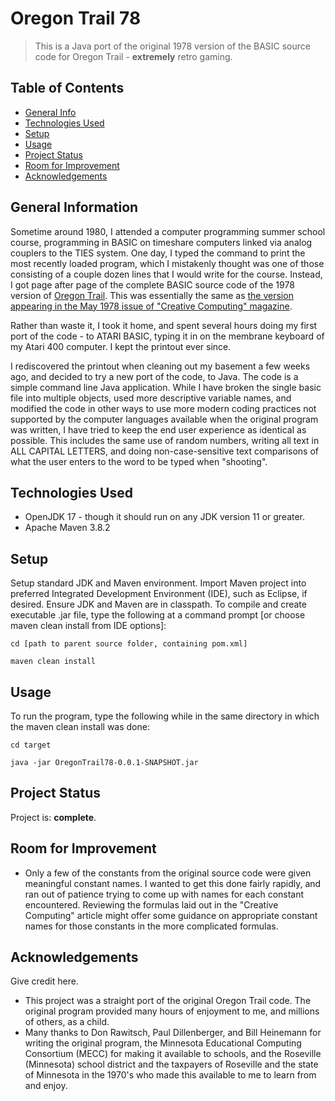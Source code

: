 # Oregon Trail 78
> This is a Java port of the original 1978 version of the BASIC source code for
> Oregon Trail - **extremely** retro gaming.

## Table of Contents
* [General Info](#general-information)
* [Technologies Used](#technologies-used)
* [Setup](#setup)
* [Usage](#usage)
* [Project Status](#project-status)
* [Room for Improvement](#room-for-improvement)
* [Acknowledgements](#acknowledgements)



## General Information
Sometime around 1980, I attended a computer programming summer school course, programming in BASIC
on timeshare computers linked via analog couplers to the TIES system. One day, I typed the command
to print the most recently loaded program, which I mistakenly thought was one of those consisting
of a couple dozen lines that I would write for the course. Instead, I got page after page of the
complete BASIC source code of the 1978 version of 
[Oregon Trail](https://mncomputinghistory.com/oregon-trail-computer-game/). This was essentially
the same as 
[the version appearing in the May 1978 issue of "Creative Computing" magazine](https://archive.org/details/creativecomputing-1978-05/page/n139/mode/2up).

Rather than waste it,
I took it home, and spent several hours doing my first port of the code - to ATARI BASIC, typing
it in on the membrane keyboard of my Atari 400 computer. I kept the printout ever since.

I rediscovered the printout when cleaning out my basement a few weeks ago, and decided to try a
new port of the code, to Java. The code is a simple command line Java application. While I have
broken the single basic file into multiple objects, used more descriptive variable names, and 
modified the code in other ways to use more modern coding practices not supported by the computer
languages available when the original program was written, I have tried to keep the end user
experience as identical as possible. This includes the same use of random numbers, writing all
text in ALL CAPITAL LETTERS, and doing non-case-sensitive text comparisons of what the user
enters to the word to be typed when "shooting". 

## Technologies Used
- OpenJDK 17 - though it should run on any JDK version 11 or greater.
- Apache Maven 3.8.2

## Setup
Setup standard JDK and Maven environment. Import Maven project into preferred 
Integrated Development Environment (IDE), such as Eclipse, if desired.
Ensure JDK and Maven are in classpath.
To compile and create executable .jar file, type the following at a command
prompt [or choose maven clean install from IDE options]:

`cd [path to parent source folder, containing pom.xml]`

`maven clean install`


## Usage
To run the program, type the following while in the same directory in which
the maven clean install was done:
 
`cd target`

`java -jar OregonTrail78-0.0.1-SNAPSHOT.jar`


## Project Status
Project is: **complete**.


## Room for Improvement
- Only a few of the constants from the original source code were given
meaningful constant names. I wanted to get this done fairly rapidly, and
ran out of patience trying to come up with names for each constant
encountered. Reviewing the formulas laid out in the "Creative Computing"
article might offer some guidance on appropriate constant names for those
constants in the more complicated formulas.


## Acknowledgements
Give credit here.
- This project was a straight port of the original Oregon Trail code. The
original program provided many hours of enjoyment to me, and millions of
others, as a child.
- Many thanks to Don Rawitsch, Paul Dillenberger, and Bill Heinemann for
writing the original program, the Minnesota Educational Computing Consortium (MECC)
for making it available to schools, and the Roseville (Minnesota) school district
and the taxpayers of Roseville and the state of Minnesota in the 1970's who made
this available to me to learn from and enjoy.
